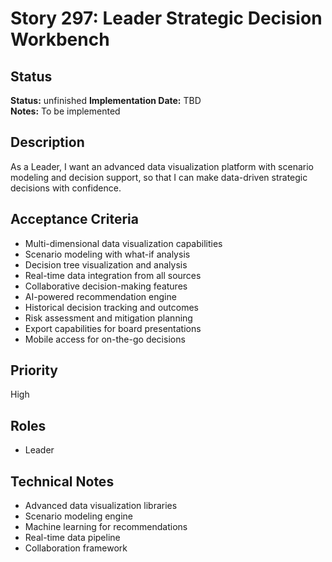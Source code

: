# Story 297: Leader Strategic Decision Workbench

## Status
**Status:** unfinished
**Implementation Date:** TBD  
**Notes:** To be implemented

## Description
As a Leader, I want an advanced data visualization platform with scenario modeling and decision support, so that I can make data-driven strategic decisions with confidence.

## Acceptance Criteria
- Multi-dimensional data visualization capabilities
- Scenario modeling with what-if analysis
- Decision tree visualization and analysis
- Real-time data integration from all sources
- Collaborative decision-making features
- AI-powered recommendation engine
- Historical decision tracking and outcomes
- Risk assessment and mitigation planning
- Export capabilities for board presentations
- Mobile access for on-the-go decisions

## Priority
High

## Roles
- Leader

## Technical Notes
- Advanced data visualization libraries
- Scenario modeling engine
- Machine learning for recommendations
- Real-time data pipeline
- Collaboration framework
